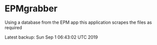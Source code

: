# EPMgrabber
Using a database from the EPM app this application scrapes the files as required


Latest backup: Sun Sep 1 06:43:02 UTC 2019
